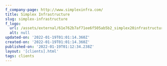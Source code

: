 ```yaml
---
f_company-page: http://www.simplexinfra.com/
title: Simplex Infrastructure
slug: simplex-infrastructure
f_logo:
  url: /assets/external/61e762b7af71ee6f505ab5b2_simplex20infrastructures.jpg
  alt: null
updated-on: '2022-01-19T01:01:14.360Z'
created-on: '2022-01-19T01:01:14.360Z'
published-on: '2022-01-19T01:12:34.238Z'
layout: '[clients].html'
tags: clients
---
```



